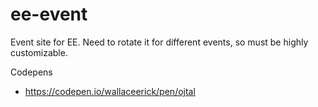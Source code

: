 # ee-event
Event site for EE. Need to rotate it for different events, so must be highly customizable.

Codepens
* https://codepen.io/wallaceerick/pen/ojtal
